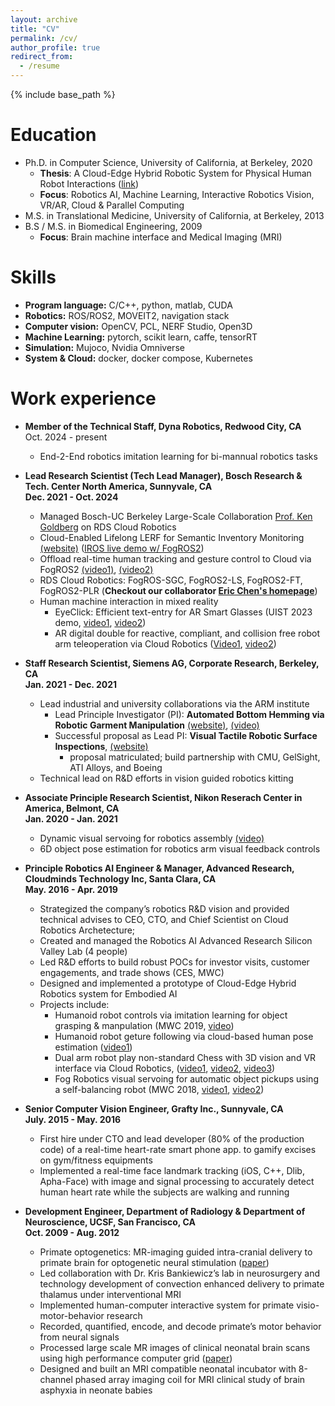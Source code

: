 ```yaml
---
layout: archive
title: "CV"
permalink: /cv/
author_profile: true
redirect_from:
  - /resume
---
```


{% include base_path %}

Education
======
* Ph.D. in Computer Science, University of California, at Berkeley, 2020
  * **Thesis**: A Cloud-Edge Hybrid Robotic System for Physical Human Robot Interactions ([link](https://www2.eecs.berkeley.edu/Pubs/TechRpts/2020/EECS-2020-142.pdf))
  * **Focus**: Robotics AI, Machine Learning, Interactive Robotics Vision, VR/AR, Cloud & Parallel Computing
* M.S. in Translational Medicine, University of California, at Berkeley, 2013
* B.S / M.S. in Biomedical Engineering, 2009
  <!-- * [Thesis](https://etd.ohiolink.edu/acprod/odb_etd/ws/send_file/send?accession=case1277440218&disposition=inline): Sleep-Related Generatlized Tonic Seizure and High Frequency Oscillation (HFOs) in a Mesial Temporal Lobe Epilepsy Mouse Model  -->
  * **Focus**: Brain machine interface and Medical Imaging (MRI)

Skills
======
* **Program language:**  C/C++, python, matlab, CUDA
* **Robotics:** ROS/ROS2, MOVEIT2, navigation stack
* **Computer vision:** OpenCV, PCL, NERF Studio, Open3D
* **Machine Learning:** pytorch, scikit learn, caffe, tensorRT
* **Simulation:** Mujoco, Nvidia Omniverse
* **System & Cloud:** docker, docker compose, Kubernetes



Work experience
======
* **Member of the Technical Staff, Dyna Robotics, Redwood City, CA** <br /> Oct. 2024 - present
  * End-2-End robotics imitation learning for bi-mannual robotics tasks
* **Lead Research Scientist (Tech Lead Manager), Bosch Research & Tech. Center North America, Sunnyvale, CA <br /> Dec. 2021 - Oct. 2024**
  * Managed Bosch-UC Berkeley Large-Scale Collaboration [Prof. Ken Goldberg](https://goldberg.berkeley.edu) on RDS Cloud Robotics 
  <!-- (see Portfolio) -->
    * Cloud-Enabled Lifelong LERF for Semantic Inventory Monitoring [(website)](https://sites.google.com/berkeley.edu/lifelonglerf/home) ([IROS live demo w/ FogROS2](https://youtu.be/zVx68RxbKAU))
    * Offload real-time human tracking and gesture control to Cloud via FogROS2 [(video1)](https://youtu.be/6h2744MSad8), [(video2)](https://youtu.be/W5bimVI76Zo)
    * RDS Cloud Robotics: FogROS-SGC, FogROS2-LS, FogROS2-FT, FogROS2-PLR (**Checkout our collaborator [Eric Chen's homepage](https://keplerc.github.io)**)
    <!-- * NERF / LERF / GS in the Cloud for semantic index of inventory using mobile robots -->
    <!-- * Off-load interactive perception to the Cloud for scalable human gesture control of mobile robots -->
  <!-- * Reactive & Compliant human-in-the-loop robotics control via Cloud Robotics and AR teleop. interface -->
  * Human machine interaction in mixed reality
    * EyeClick: Efficient text-entry for AR Smart Glasses (UIST 2023 demo, [video1](https://youtu.be/9ui76nEVfaY?si=RCAz9ftNSSIYfEIP), [video2](https://youtu.be/plDGnBvjCbY))
    * AR digital double for reactive, compliant, and collision free robot arm teleoperation via Cloud Robotics ([Video1](https://youtu.be/TzWp5naDAsE), [video2](https://youtu.be/-SRtkyRvFXY))

* **Staff Research Scientist, Siemens AG, Corporate Research, Berkeley, CA <br /> Jan. 2021 - Dec. 2021**
  * Lead industrial and university collaborations via the ARM institute 
    * Lead Principle Investigator (PI): **Automated Bottom Hemming via Robotic Garment Manipulation** [(website)](https://arminstitute.org/projects/automated-bottom-hemming-through-robotic-garment-manipulation/), [(video)](https://youtu.be/pj8Wz5ruWeU?si=PzBNblPDhtxDrdS5)
    * Successful proposal as Lead PI: **Visual Tactile Robotic Surface Inspections**, [(website)](https://arminstitute.org/projects/visual-tactile-robotic-surface-inspections/)
      * proposal matriculated; build partnership with CMU, GelSight, ATI Alloys, and Boeing
  * Technical lead on R&D efforts in vision guided robotics kitting

* **Associate Principle Research Scientist, Nikon Reserach Center in America, Belmont, CA <br /> Jan. 2020 - Jan. 2021**
  * Dynamic visual servoing for robotics assembly [(video)](https://youtu.be/tg-abAgBrIk)
  * 6D object pose estimation for robotics arm visual feedback controls
  
* **Principle Robotics AI Engineer & Manager, Advanced Research, Cloudminds Technology Inc, Santa Clara, CA <br /> May. 2016 - Apr. 2019**
  * Strategized the company’s robotics R&D vision and provided technical advises to CEO, CTO, and Chief Scientist on Cloud Robotics Archetecture;
  * Created and managed the Robotics AI Advanced Research Silicon Valley Lab (4 people)
  * Led R&D efforts to build robust POCs for investor visits, customer engagements, and trade shows (CES, MWC)
  * Designed and implemented a prototype of Cloud-Edge Hybrid Robotics system for Embodied AI
  * Projects include:
    * Humanoid robot controls via imitation learning for object grasping & manpulation (MWC 2019, [video](https://www.youtube.com/watch?v=LkfM_J6qcOg))
    * Humanoid robot geture following via cloud-based human pose estimation ([video1](https://youtu.be/fPqF1xwqRcY))
    * Dual arm robot play non-standard Chess with 3D vision and VR interface via Cloud Robotics, ([video1](https://youtu.be/eXb90DK_8eE?si=HTFkjZzqtJk1AJ2p), [video2](https://youtu.be/V7eeJRiW5aA?si=t4Ch35YzxNibprdB), [video3](https://www.youtube.com/watch?v=77uOEHNPVFI))
    * Fog Robotics visual servoing for automatic object pickups using a self-balancing robot (MWC 2018, [video1](https://youtu.be/K9R4y2w1uPw), [video2](https://youtu.be/b0mr5GHHjBg))

* **Senior Computer Vision Engineer, Grafty Inc., Sunnyvale, CA <br /> July. 2015 - May. 2016**
  * First hire under CTO and lead developer (80% of the production code) of a real-time heart-rate smart phone app. to gamify excises on gym/fitness equipments
  * Implemented a real-time face landmark tracking (iOS, C++, Dlib, Apha-Face) with image and signal processing to accurately detect human heart rate while the subjects are walking and running

* **Development Engineer, Department of Radiology & Department of Neuroscience, UCSF, San Francisco, CA <br /> Oct. 2009 - Aug. 2012**
  * Primate optogenetics: MR-imaging guided intra-cranial delivery to primate brain for optogenetic neural stimulation ([paper](https://www.sciencedirect.com/science/article/pii/S0165027017303631))
  * Led collaboration with Dr. Kris Bankiewicz’s lab in neurosurgery and technology development of convection enhanced delivery to primate thalamus under interventional MRI
  * Implemented human-computer interactive system for primate visio-motor-behavior research
  * Recorded, quantified, encode, and decode primate’s motor behavior from neural signals
  * Processed large scale MR images of clinical neonatal brain scans using high performance computer grid ([paper](https://journals.plos.org/plosone/article?id=10.1371/journal.pone.0031029))
  * Designed and built an MRI compatible neonatal incubator with 8-channel phased array imaging
coil for MRI clinical study of brain asphyxia in neonate babies


<!-- Selected Publications
======
  <ul>{% for post in site.publications reversed %}
    {% include archive-single-cv.html %}
  {% endfor %}</ul>
  
Talks
======
  <ul>{% for post in site.talks reversed %}
    {% include archive-single-talk-cv.html  %}
  {% endfor %}</ul>
  
Teaching
======
  <ul>{% for post in site.teaching reversed %}
    {% include archive-single-cv.html %}
  {% endfor %}</ul>
  
Service and leadership
Skills
======
* Skill 1
* Skill 2
  * Sub-skill 2.1
  * Sub-skill 2.2
  * Sub-skill 2.3
* Skill 3

Selected Publications
======
  <ul>{% for post in site.publications reversed %}
    {% include archive-single-cv.html %}
  {% endfor %}</ul>
  
Talks
======
  <ul>{% for post in site.talks reversed %}
    {% include archive-single-talk-cv.html  %}
  {% endfor %}</ul>
  
Teaching
======
  <ul>{% for post in site.teaching reversed %}
    {% include archive-single-cv.html %}
  {% endfor %}</ul>
  
Service and leadership
======
* Currently signed in to 43 different slack teams -->
